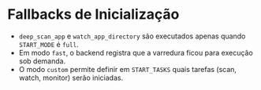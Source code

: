 # Fallbacks de Inicialização

- `deep_scan_app` e `watch_app_directory` são executados apenas quando `START_MODE` é `full`.
- Em modo `fast`, o backend registra que a varredura ficou para execução sob demanda.
- O modo `custom` permite definir em `START_TASKS` quais tarefas (scan, watch, monitor) serão iniciadas.

